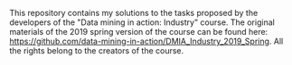 This repository contains my solutions to the tasks proposed by the developers of the "Data mining in action: Industry" course. The original materials of the 2019 spring version of the course can be found here: https://github.com/data-mining-in-action/DMIA_Industry_2019_Spring. All the rights belong to the creators of the course.
